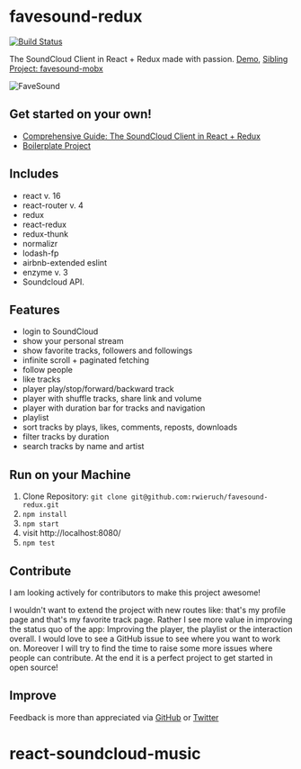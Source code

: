 # favesound-redux

[![Build Status](https://travis-ci.org/rwieruch/favesound-redux.svg?branch=master)](https://travis-ci.org/rwieruch/favesound-redux)

The SoundCloud Client in React + Redux made with passion. [Demo](http://www.favesound.de/), [Sibling Project: favesound-mobx](https://github.com/rwieruch/favesound-mobx)

![FaveSound](https://s9.postimg.org/yp2tvv4m7/Screen_Shot_2016_09_03_at_23_47_30.png)

## Get started on your own!

* [Comprehensive Guide: The SoundCloud Client in React + Redux](http://www.robinwieruch.de/the-soundcloud-client-in-react-redux/)
* [Boilerplate Project](https://github.com/rwieruch/react-redux-soundcloud)

## Includes

* react v. 16
* react-router v. 4
* redux
* react-redux
* redux-thunk
* normalizr
* lodash-fp
* airbnb-extended eslint
* enzyme v. 3
* Soundcloud API.

## Features

* login to SoundCloud
* show your personal stream
* show favorite tracks, followers and followings
* infinite scroll + paginated fetching
* follow people
* like tracks
* player play/stop/forward/backward track
* player with shuffle tracks, share link and volume
* player with duration bar for tracks and navigation
* playlist
* sort tracks by plays, likes, comments, reposts, downloads
* filter tracks by duration
* search tracks by name and artist

## Run on your Machine

1. Clone Repository: `git clone git@github.com:rwieruch/favesound-redux.git`
2. `npm install`
3. `npm start`
4. visit http://localhost:8080/
4. `npm test`

## Contribute

I am looking actively for contributors to make this project awesome!

I wouldn't want to extend the project with new routes like: that's my profile page and that's my favorite track page. Rather I see more value in improving the status quo of the app: Improving the player, the playlist or the interaction overall. I would love to see a GitHub issue to see where you want to work on. Moreover I will try to find the time to raise some more issues where people can contribute. At the end it is a perfect project to get started in open source!

## Improve

Feedback is more than appreciated via [GitHub](https://github.com/rwieruch) or [Twitter](https://twitter.com/rwieruch)
# react-soundcloud-music
